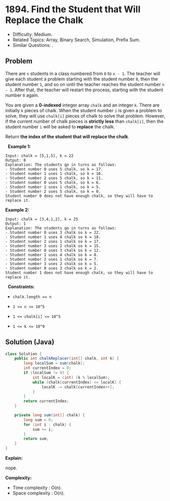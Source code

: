 # 1894. Find the Student that Will Replace the Chalk

- Difficulty: Medium.
- Related Topics: Array, Binary Search, Simulation, Prefix Sum.
- Similar Questions: .

## Problem

There are ```n``` students in a class numbered from ```0``` to ```n - 1```. The teacher will give each student a problem starting with the student number ```0```, then the student number ```1```, and so on until the teacher reaches the student number ```n - 1```. After that, the teacher will restart the process, starting with the student number ```0``` again.

You are given a **0-indexed** integer array ```chalk``` and an integer ```k```. There are initially ```k``` pieces of chalk. When the student number ```i``` is given a problem to solve, they will use ```chalk[i]``` pieces of chalk to solve that problem. However, if the current number of chalk pieces is **strictly less** than ```chalk[i]```, then the student number ```i``` will be asked to **replace** the chalk.

Return **the **index** of the student that will **replace** the chalk**.

 
**Example 1:**

```
Input: chalk = [5,1,5], k = 22
Output: 0
Explanation: The students go in turns as follows:
- Student number 0 uses 5 chalk, so k = 17.
- Student number 1 uses 1 chalk, so k = 16.
- Student number 2 uses 5 chalk, so k = 11.
- Student number 0 uses 5 chalk, so k = 6.
- Student number 1 uses 1 chalk, so k = 5.
- Student number 2 uses 5 chalk, so k = 0.
Student number 0 does not have enough chalk, so they will have to replace it.
```

**Example 2:**

```
Input: chalk = [3,4,1,2], k = 25
Output: 1
Explanation: The students go in turns as follows:
- Student number 0 uses 3 chalk so k = 22.
- Student number 1 uses 4 chalk so k = 18.
- Student number 2 uses 1 chalk so k = 17.
- Student number 3 uses 2 chalk so k = 15.
- Student number 0 uses 3 chalk so k = 12.
- Student number 1 uses 4 chalk so k = 8.
- Student number 2 uses 1 chalk so k = 7.
- Student number 3 uses 2 chalk so k = 5.
- Student number 0 uses 3 chalk so k = 2.
Student number 1 does not have enough chalk, so they will have to replace it.
```

 
**Constraints:**


	
- ```chalk.length == n```
	
- ```1 <= n <= 10^5```
	
- ```1 <= chalk[i] <= 10^5```
	
- ```1 <= k <= 10^9```



## Solution (Java)

```java
class Solution {
    public int chalkReplacer(int[] chalk, int k) {
        long localSum = sum(chalk);
        int currentIndex = 0;
        if (localSum != 0) {
            int localK = (int) (k % localSum);
            while (chalk[currentIndex] <= localK) {
                localK -= chalk[currentIndex++];
            }
        }
        return currentIndex;
    }

    private long sum(int[] chalk) {
        long sum = 0;
        for (int i : chalk) {
            sum += i;
        }
        return sum;
    }
}
```

**Explain:**

nope.

**Complexity:**

* Time complexity : O(n).
* Space complexity : O(n).
